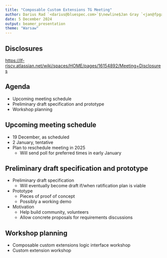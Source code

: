 ```yaml
---
title: "Composable Custom Extensions TG Meeting"
author: Darius Rad `<darius@bluespec.com>`$\newline$Jan Gray `<jan@fpga.org>`
date: 5 December 2024
output: beamer_presentation
theme: "Warsaw"
---
```


## Disclosures

<https://lf-riscv.atlassian.net/wiki/spaces/HOME/pages/16154892/Meeting+Disclosures>

## Agenda

- Upcoming meeting schedule
- Preliminary draft specification and prototype
- Workshop planning

## Upcoming meeting schedule

- 19 December, as scheduled
- 2 January, tentative
- Plan to reschedule meeting in 2025
  - Will send poll for preferred times in early January

## Preliminary draft specification and prototype

- Preliminary draft specification
  - Will eventually become draft if/when ratification plan is viable
- Prototype
  - Pieces of proof of concept
  - Possibly a working demo
- Motivation
  - Help build community, volunteers
  - Allow concrete proposals for requirements discussions

## Workshop planning

- Composable custom extensions logic interface workshop
- Custom extension workshop
